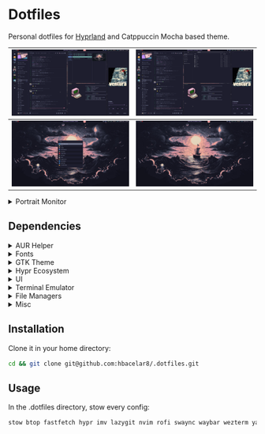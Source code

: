 # Dotfiles

Personal dotfiles for [Hyprland](https://hyprland.org/) and Catppuccin Mocha
based theme.

| ![Image 1](screenshots/all.png)       | ![Image 2](screenshots/all2.png)    |
|---------------------------------------|-------------------------------------|
| ![Image 3](screenshots/launcher.png)  | ![Image 4](screenshots/screen1.png) |

<details>
  <summary>Portrait Monitor</summary>

  ![Image 4](screenshots/screen2.png)

</details>

## Dependencies

<details>
  <summary>AUR Helper</summary>

  ```bash
  sudo pacman -S --needed base-devel
  git clone https://aur.archlinux.org/paru.git
  cd paru
  makepkg -si
  ```

</details>

<details>
  <summary>Fonts</summary>

  ```bash
  sudo pacman -S ttf-fantasque-nerd ttf-jetbrains-mono-nerd ttf-nerd-fonts-symbols
  ```

</details>

<details>
  <summary>GTK Theme</summary>

  ```bash
  paru -S catppuccin-gtk-theme-mocha
  ```

</details>

<details>
  <summary>Hypr Ecosystem</summary>

  ```bash
  sudo pacman -S hyprland hyprpaper hyprlock xdg-desktop-portal-hyprland hyprutils
  ```

  ```bash
  paru -S hyprshot
  ```

</details>

<details>
  <summary>UI</summary>

  ```bash
  sudo pacman -S waybar rofi-wayland swaync
  ```

</details>

<details>
  <summary>Terminal Emulator</summary>

  ```bash
  sudo pacman -S wezterm
  ```

</details>

<details>
  <summary>File Managers</summary>

  ```bash
  sudo pacman -S yazi nautilus
  ```

</details>

<details>
  <summary>Misc</summary>

  ```bash
  sudo pacman -S fastfetch btop imv neovim lazygit
  ```

</details>

## Installation

Clone it in your home directory:

```bash
cd && git clone git@github.com:hbacelar8/.dotfiles.git
```

## Usage

In the .dotfiles directory, stow every config:

```bash
stow btop fastfetch hypr imv lazygit nvim rofi swaync waybar wezterm yazi
```
